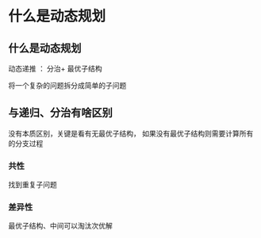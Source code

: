 # 什么是动态规划

## 什么是动态规划

动态递推 ： 分治+ 最优子结构

将一个复杂的问题拆分成简单的子问题

## 与递归、分治有啥区别

没有本质区别，关键是看有无最优子结构， 如果没有最优子结构则需要计算所有的分支过程

### 共性

找到重复子问题

### 差异性

最优子结构、中间可以淘汰次优解

